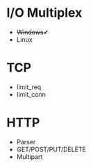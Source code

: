 # I/O Multiplex 
* ~~Windows~~✔
* Linux

# TCP
* limit_req
* limit_conn

# HTTP
* Parser
* GET/POST/PUT/DELETE
* Multipart